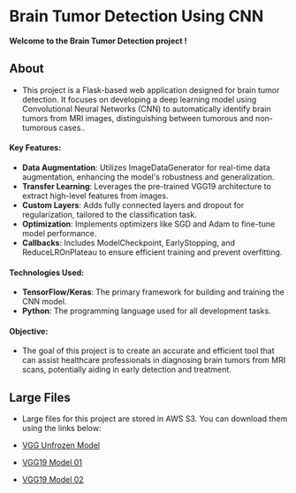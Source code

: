 # Brain Tumor Detection Using CNN

**Welcome to the Brain Tumor Detection project !**

## About
- This project is a Flask-based web application designed for brain tumor detection. It focuses on developing a deep learning model using Convolutional Neural Networks (CNN) to automatically identify brain tumors from MRI images, distinguishing between tumorous and non-tumorous cases..

#### Key Features:
- **Data Augmentation**: Utilizes ImageDataGenerator for real-time data augmentation, enhancing the model's robustness and generalization.
- **Transfer Learning**: Leverages the pre-trained VGG19 architecture to extract high-level features from images.
- **Custom Layers**: Adds fully connected layers and dropout for regularization, tailored to the classification task.
- **Optimization**: Implements optimizers like SGD and Adam to fine-tune model performance.
- **Callbacks**: Includes ModelCheckpoint, EarlyStopping, and ReduceLROnPlateau to ensure efficient training and prevent overfitting.

#### Technologies Used:
- **TensorFlow/Keras**: The primary framework for building and training the CNN model.
- **Python**: The programming language used for all development tasks.

#### Objective:
- The goal of this project is to create an accurate and efficient tool that can assist healthcare professionals in diagnosing brain tumors from MRI scans, potentially aiding in early detection and treatment.

## Large Files
- Large files for this project are stored in AWS S3. You can download them using the links below:

- [VGG Unfrozen Model](https://brain-tumor-detector-largefiles.s3.amazonaws.com/vgg_unfrozen.h5)
- [VGG19 Model 01](https://brain-tumor-detector-largefiles.s3.amazonaws.com/vgg19_model_01.h5)
- [VGG19 Model 02](https://brain-tumor-detector-largefiles.s3.amazonaws.com/vgg19_model_02.h5)
